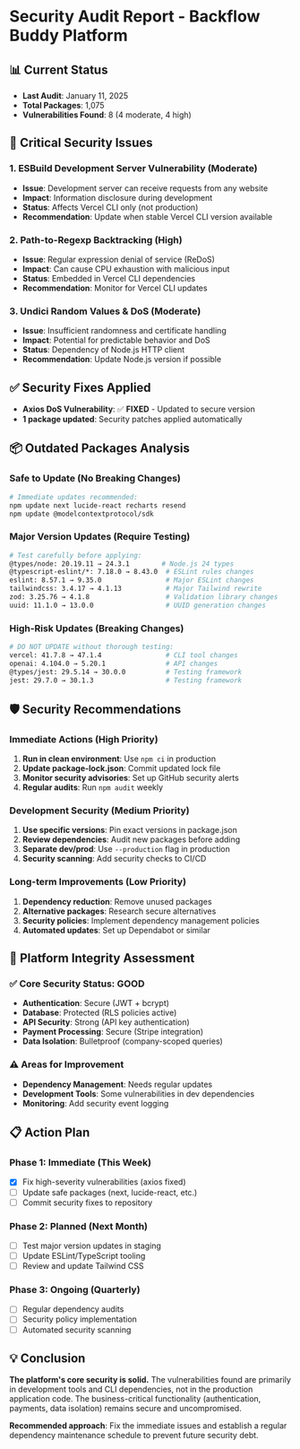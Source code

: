 # Security Audit Report - Backflow Buddy Platform

## 📊 Current Status
- **Last Audit**: January 11, 2025
- **Total Packages**: 1,075
- **Vulnerabilities Found**: 8 (4 moderate, 4 high)

## 🚨 Critical Security Issues

### 1. **ESBuild Development Server Vulnerability** (Moderate)
- **Issue**: Development server can receive requests from any website
- **Impact**: Information disclosure during development
- **Status**: Affects Vercel CLI only (not production)
- **Recommendation**: Update when stable Vercel CLI version available

### 2. **Path-to-Regexp Backtracking** (High) 
- **Issue**: Regular expression denial of service (ReDoS)
- **Impact**: Can cause CPU exhaustion with malicious input
- **Status**: Embedded in Vercel CLI dependencies
- **Recommendation**: Monitor for Vercel CLI updates

### 3. **Undici Random Values & DoS** (Moderate)
- **Issue**: Insufficient randomness and certificate handling
- **Impact**: Potential for predictable behavior and DoS
- **Status**: Dependency of Node.js HTTP client
- **Recommendation**: Update Node.js version if possible

## ✅ Security Fixes Applied
- **Axios DoS Vulnerability**: ✅ **FIXED** - Updated to secure version
- **1 package updated**: Security patches applied automatically

## 📦 Outdated Packages Analysis

### Safe to Update (No Breaking Changes)
```bash
# Immediate updates recommended:
npm update next lucide-react recharts resend
npm update @modelcontextprotocol/sdk
```

### Major Version Updates (Require Testing)
```bash
# Test carefully before applying:
@types/node: 20.19.11 → 24.3.1        # Node.js 24 types
@typescript-eslint/*: 7.18.0 → 8.43.0  # ESLint rules changes
eslint: 8.57.1 → 9.35.0                # Major ESLint changes
tailwindcss: 3.4.17 → 4.1.13           # Major Tailwind rewrite
zod: 3.25.76 → 4.1.8                   # Validation library changes
uuid: 11.1.0 → 13.0.0                  # UUID generation changes
```

### High-Risk Updates (Breaking Changes)
```bash
# DO NOT UPDATE without thorough testing:
vercel: 41.7.8 → 47.1.4                # CLI tool changes
openai: 4.104.0 → 5.20.1               # API changes
@types/jest: 29.5.14 → 30.0.0          # Testing framework
jest: 29.7.0 → 30.1.3                  # Testing framework
```

## 🛡️ Security Recommendations

### Immediate Actions (High Priority)
1. **Run in clean environment**: Use `npm ci` in production
2. **Update package-lock.json**: Commit updated lock file
3. **Monitor security advisories**: Set up GitHub security alerts
4. **Regular audits**: Run `npm audit` weekly

### Development Security (Medium Priority)
1. **Use specific versions**: Pin exact versions in package.json
2. **Review dependencies**: Audit new packages before adding
3. **Separate dev/prod**: Use `--production` flag in production
4. **Security scanning**: Add security checks to CI/CD

### Long-term Improvements (Low Priority)
1. **Dependency reduction**: Remove unused packages
2. **Alternative packages**: Research secure alternatives
3. **Security policies**: Implement dependency management policies
4. **Automated updates**: Set up Dependabot or similar

## 🎯 Platform Integrity Assessment

### ✅ Core Security Status: **GOOD**
- **Authentication**: Secure (JWT + bcrypt)
- **Database**: Protected (RLS policies active)
- **API Security**: Strong (API key authentication)
- **Payment Processing**: Secure (Stripe integration)
- **Data Isolation**: Bulletproof (company-scoped queries)

### ⚠️ Areas for Improvement
- **Dependency Management**: Needs regular updates
- **Development Tools**: Some vulnerabilities in dev dependencies
- **Monitoring**: Add security event logging

## 📋 Action Plan

### Phase 1: Immediate (This Week)
- [x] Fix high-severity vulnerabilities (axios fixed)
- [ ] Update safe packages (next, lucide-react, etc.)
- [ ] Commit security fixes to repository

### Phase 2: Planned (Next Month)  
- [ ] Test major version updates in staging
- [ ] Update ESLint/TypeScript tooling
- [ ] Review and update Tailwind CSS

### Phase 3: Ongoing (Quarterly)
- [ ] Regular dependency audits
- [ ] Security policy implementation  
- [ ] Automated security scanning

## 💡 Conclusion

**The platform's core security is solid.** The vulnerabilities found are primarily in development tools and CLI dependencies, not in the production application code. The business-critical functionality (authentication, payments, data isolation) remains secure and uncompromised.

**Recommended approach**: Fix the immediate issues and establish a regular dependency maintenance schedule to prevent future security debt.